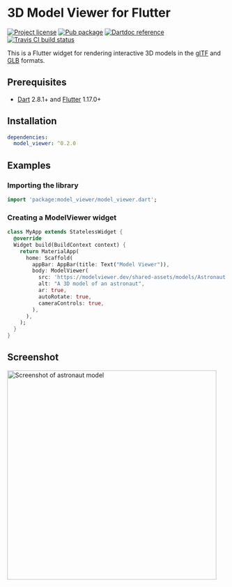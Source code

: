 3D Model Viewer for Flutter
===========================

[![Project license](https://img.shields.io/badge/license-Public%20Domain-blue.svg)](https://unlicense.org)
[![Pub package](https://img.shields.io/pub/v/model_viewer.svg)](https://pub.dev/packages/model_viewer)
[![Dartdoc reference](https://img.shields.io/badge/dartdoc-reference-blue.svg)](https://pub.dev/documentation/model_viewer/latest/)
[![Travis CI build status](https://img.shields.io/travis/drydart/model_viewer.dart/master.svg)](https://travis-ci.org/drydart/model_viewer.dart)

This is a Flutter widget for rendering interactive 3D models in the
[glTF](https://www.khronos.org/gltf/) and
[GLB](https://wiki.fileformat.com/3d/glb/) formats.

Prerequisites
-------------

- [Dart](https://dart.dev) 2.8.1+ and
  [Flutter](https://flutter.dev) 1.17.0+

Installation
------------

```yaml
dependencies:
  model_viewer: ^0.2.0
```

Examples
--------

### Importing the library

```dart
import 'package:model_viewer/model_viewer.dart';
```

### Creating a ModelViewer widget

```dart
class MyApp extends StatelessWidget {
  @override
  Widget build(BuildContext context) {
    return MaterialApp(
      home: Scaffold(
        appBar: AppBar(title: Text("Model Viewer")),
        body: ModelViewer(
          src: 'https://modelviewer.dev/shared-assets/models/Astronaut.glb',
          alt: "A 3D model of an astronaut",
          ar: true,
          autoRotate: true,
          cameraControls: true,
        ),
      ),
    );
  }
}
```

Screenshot
----------

<img alt="Screenshot of astronaut model" src="https://raw.githubusercontent.com/drydart/model_viewer.dart/master/example/flutter_01.png" width="480"/>
